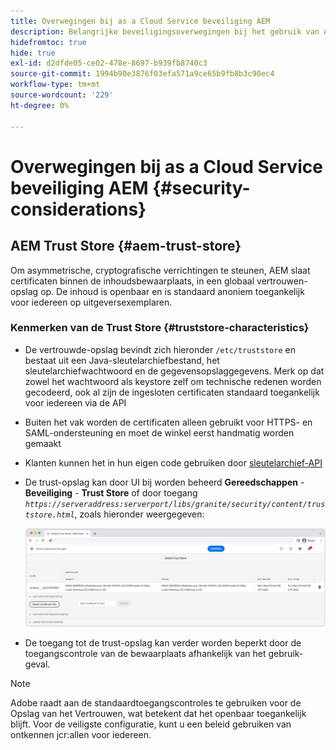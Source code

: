```yaml
---
title: Overwegingen bij as a Cloud Service beveiliging AEM
description: Belangrijke beveiligingsoverwegingen bij het gebruik van AEM as a Cloud Service
hidefromtoc: true
hide: true
exl-id: d2dfde05-ce02-478e-8697-b939fb8740c3
source-git-commit: 1994b90e3876f03efa571a9ce65b9fb8b3c90ec4
workflow-type: tm+mt
source-wordcount: '229'
ht-degree: 0%

---
```


# Overwegingen bij as a Cloud Service beveiliging AEM {#security-considerations}

## AEM Trust Store {#aem-trust-store}

Om asymmetrische, cryptografische verrichtingen te steunen, AEM slaat certificaten binnen de inhoudsbewaarplaats, in een globaal vertrouwen-opslag op. De inhoud is openbaar en is standaard anoniem toegankelijk voor iedereen op uitgeversexemplaren.

### Kenmerken van de Trust Store {#truststore-characteristics}

* De vertrouwde-opslag bevindt zich hieronder `/etc/truststore` en bestaat uit een Java-sleutelarchiefbestand, het sleutelarchiefwachtwoord en de gegevensopslaggegevens. Merk op dat zowel het wachtwoord als keystore zelf om technische redenen worden gecodeerd, ook al zijn de ingesloten certificaten standaard toegankelijk voor iedereen via de API
* Buiten het vak worden de certificaten alleen gebruikt voor HTTPS- en SAML-ondersteuning en moet de winkel eerst handmatig worden gemaakt
* Klanten kunnen het in hun eigen code gebruiken door [sleutelarchief-API](https://developer.adobe.com/experience-manager/reference-materials/6-5/javadoc/com/adobe/granite/keystore/KeyStoreService.html#getTrustStore-org.apache.sling.api.resource.ResourceResolver-)
* De trust-opslag kan door UI bij worden beheerd **Gereedschappen** - **Beveiliging** - **Trust Store** of door toegang *`https://serveraddress:serverport/libs/granite/security/content/truststore.html`*, zoals hieronder weergegeven:

  ![Betrouwbaarheidswinkelbeheer](/help/security/assets/global-trust-store-modified.png)

* De toegang tot de trust-opslag kan verder worden beperkt door de toegangscontrole van de bewaarplaats afhankelijk van het gebruik-geval.

>[!NOTE]
>
>Adobe raadt aan de standaardtoegangscontroles te gebruiken voor de Opslag van het Vertrouwen, wat betekent dat het openbaar toegankelijk blijft. Voor de veiligste configuratie, kunt u een beleid gebruiken van ontkennen jcr:allen voor iedereen.

<!--
Commenting out section for now as requested by Lars

## Anonymous Permission Hardening Package {#anonymous-permission-hardening-package}

For more information on the Anonymous Hardening Package, see [Security Checklist](https://experienceleague.adobe.com/docs/experience-manager-65/administering/security/security-checklist.html#anonymous-permission-hardening-package).
-->
